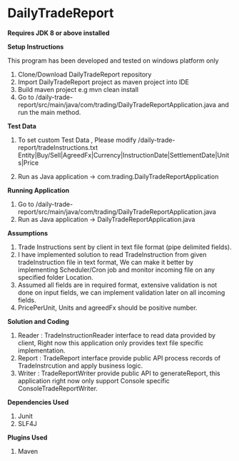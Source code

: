 # DailyTradeReport

**Requires JDK 8 or above installed**

**Setup Instructions**

This program has been developed and tested on windows platform only

1. Clone/Download DailyTradeReport repository
2. Import DailyTradeReport project as maven project into IDE
3. Build maven project e.g mvn clean install
4. Go to /daily-trade-report/src/main/java/com/trading/DailyTradeReportApplication.java and run the main method.

**Test Data**
1. To set custom Test Data , Please modify /daily-trade-report/tradeInstructions.txt
   Entity|Buy/Sell|AgreedFx|Currency|InstructionDate|SettlementDate|Units|Price
	 
2. Run as Java application ->   com.trading.DailyTradeReportApplication
 
**Running Application**
1. Go to /daily-trade-report/src/main/java/com/trading/DailyTradeReportApplication.java
2. Run as Java application ->   DailyTradeReportApplication.java
 
**Assumptions**
1. Trade Instructions sent by client in text file format (pipe delimited fields).
2. I have implemented solution to read TradeInstruction from given tradeInstruction file in text format, We can make it better by implementing Scheduler/Cron job and monitor incoming file on any specified folder Location.
3. Assumed all fields are in required format, extensive validation is not done on input fields, we can implement validation later on all incoming fields.
4. PricePerUnit, Units and agreedFx should be positive number.

**Solution and Coding**
1. Reader :
	TradeInstructionReader interface to read data provided by client, Right now this application only provides text file specific implementation.
2. Report : 
	TradeReport interface provide public API process records of TradeInstrcution and apply business logic.
3. Writer : 
	TradeReportWriter provide public API to generateReport, this application right now only support Console specific ConsoleTradeReportWriter.
	
**Dependencies Used**
1. Junit
2. SLF4J

**Plugins Used**
1. Maven